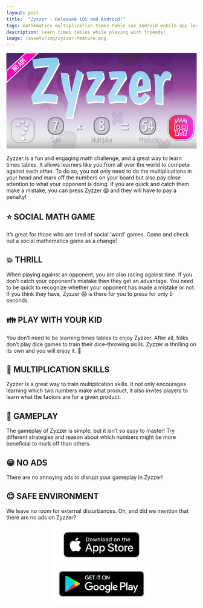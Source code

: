 ```yaml
---
layout: post
title:  "Zyzzer - Released iOS and Android!"
tags: mathematics multiplication times table ios android mobile app learning education animation animated interaction interactive elusive meditations
description: Learn times tables while playing with friends!
image: /assets/img/zyzzer-feature.png
---
```

![image](/assets/img/zyzzer-feature.png)

Zyzzer is a fun and engaging math challenge, and a great way to learn times tables. It allows learners like you from all over the world to compete against each other. To do so, you not only need to do the multiplications in your head and mark off the numbers on your board but also pay close attention to what your opponent is doing. If you are quick and catch them make a mistake, you can press Zyzzer 😱 and they will have to pay a penalty!


## ⭐ SOCIAL MATH GAME
It’s great for those who are tired of social ‘word’ games. Come and check out a social mathematics game as a change!

## 💥 THRILL
When playing against an opponent, you are also racing against time. If you don’t catch your opponent’s mistake then they get an advantage. You need to be quick to recognize whether your opponent has made a mistake or not. If you think they have, Zyzzer 😱 is there for you to press for only 5 seconds.

## 👪 PLAY WITH YOUR KID
You don’t need to be learning times tables to enjoy Zyzzer. After all, folks don’t play dice games to train their dice-throwing skills. Zyzzer is thrilling on its own and you will enjoy it. 👐

## 💯 MULTIPLICATION SKILLS
Zyzzer is a great way to train multiplication skills. It not only encourages learning which two numbers make what product, it also invites players to learn what the factors are for a given product.

## 🎯 GAMEPLAY
The gameplay of Zyzzer is simple, but it isn’t so easy to master! Try different strategies and reason about which numbers might be more beneficial to mark off than others.

## 😁 NO ADS
There are no annoying ads to disrupt your gameplay in Zyzzer! 

## 😊 SAFE ENVIRONMENT
We leave no room for external disturbances. Oh, and did we mention that there are no ads on Zyzzer?

<div align="center"><div><a href="https://apps.apple.com/us/app/zyzzer-multiply/id1553328235"><img alt="app-store-badge" height=100 src="../assets/img/zyzzer-release/app-store-badge.png"/></a></Div>

<div><a href="https://play.google.com/store/apps/details?id=com.elusivemeditations.zyzm"><img alt="play-store-badge" height=100 src="../assets/img/zyzzer-release/google-play-badge.png"/></a></Div></div>